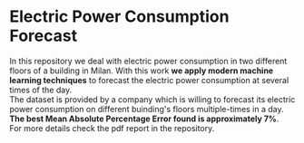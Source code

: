# Electric Power Consumption Forecast
In this repository we deal with electric power consumption in two different floors of a building in Milan. With this work **we apply modern machine learning techniques** to forecast the electric power consumption at several times of the day.  
The dataset is provided by a company which is willing to forecast its electric power consumption on different buinding's floors multiple-times in a day.
**The best Mean Absolute Percentage Error found is approximately 7%**.  
For more details check the pdf report in the repository.
